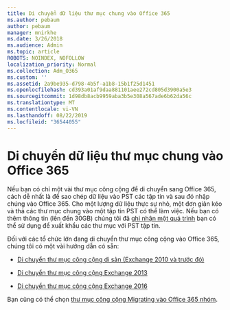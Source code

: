 ```yaml
---
title: Di chuyển dữ liệu thư mục chung vào Office 365
ms.author: pebaum
author: pebaum
manager: mnirkhe
ms.date: 3/26/2018
ms.audience: Admin
ms.topic: article
ROBOTS: NOINDEX, NOFOLLOW
localization_priority: Normal
ms.collection: Adm_O365
ms.custom: ''
ms.assetid: 2a9be935-d798-4b5f-a1b8-15b1f25d1451
ms.openlocfilehash: cd393a01af9daa881101aee272cd805d3900a5e3
ms.sourcegitcommit: 1d98db8acb9959aba3b5e308a567ade6b62da56c
ms.translationtype: MT
ms.contentlocale: vi-VN
ms.lasthandoff: 08/22/2019
ms.locfileid: "36544055"
---
```

# <a name="migrate-public-folder-data-to-office-365"></a>Di chuyển dữ liệu thư mục chung vào Office 365

Nếu bạn có chỉ một vài thư mục công cộng để di chuyển sang Office 365, cách dễ nhất là để sao chép dữ liệu vào PST các tập tin và sau đó nhập chúng vào Office 365. Cho một lượng dữ liệu thực sự nhỏ, một đơn giản kéo và thả các thư mục chung vào một tập tin PST có thể làm việc. Nếu bạn có thêm thông tin (lên đến 30GB) chúng tôi đã [ghi nhận một quá trình](https://technet.microsoft.com/library/dn874017%28v=exchg.150%29.aspx#PSTMigrate) bạn có thể sử dụng để xuất khẩu các thư mục với PST tập tin. 
  
Đối với các tổ chức lớn đang di chuyển thư mục công cộng vào Office 365, chúng tôi có một vài hướng dẫn có sẵn:
  
- [Di chuyển thư mục công cộng di sản (Exchange 2010 và trước đó)](https://technet.microsoft.com/library/dn874017%28v=exchg.150%29.aspx)
    
- [Di chuyển thư mục công cộng Exchange 2013](https://technet.microsoft.com/library/mt798260%28v=exchg.150%29.aspx)
    
- [Di chuyển thư mục công cộng Exchange 2016](https://technet.microsoft.com/library/mt798260%28v=exchg.160%29.aspx)
    
Bạn cũng có thể chọn [thư mục công cộng Migrating vào Office 365 nhóm](https://technet.microsoft.com/library/mt843872%28v=exchg.150%29.aspx).
  

